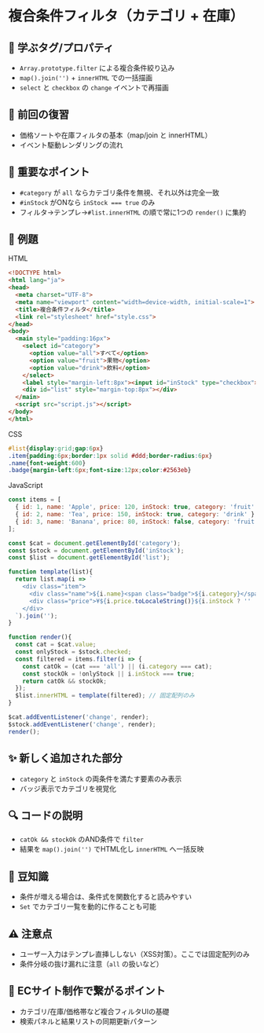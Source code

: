 # 複合条件フィルタ（カテゴリ + 在庫）

## 🧩 学ぶタグ/プロパティ
- `Array.prototype.filter` による複合条件絞り込み
- `map().join('')` + `innerHTML` での一括描画
- `select` と `checkbox` の `change` イベントで再描画

## 🔁 前回の復習
- 価格ソートや在庫フィルタの基本（map/join と innerHTML）
- イベント駆動レンダリングの流れ

## 📌 重要なポイント
- `#category` が `all` ならカテゴリ条件を無視、それ以外は完全一致
- `#inStock` がONなら `inStock === true` のみ
- フィルタ→テンプレ→`#list.innerHTML` の順で常に1つの `render()` に集約

## 🧪 例題
HTML
```html
<!DOCTYPE html>
<html lang="ja">
<head>
  <meta charset="UTF-8">
  <meta name="viewport" content="width=device-width, initial-scale=1">
  <title>複合条件フィルタ</title>
  <link rel="stylesheet" href="style.css">
</head>
<body>
  <main style="padding:16px">
    <select id="category">
      <option value="all">すべて</option>
      <option value="fruit">果物</option>
      <option value="drink">飲料</option>
    </select>
    <label style="margin-left:8px"><input id="inStock" type="checkbox"> 在庫のみ</label>
    <div id="list" style="margin-top:8px"></div>
  </main>
  <script src="script.js"></script>
</body>
</html>
```

CSS
```css
#list{display:grid;gap:6px}
.item{padding:6px;border:1px solid #ddd;border-radius:6px}
.name{font-weight:600}
.badge{margin-left:6px;font-size:12px;color:#2563eb}
```

JavaScript
```js
const items = [
  { id: 1, name: 'Apple', price: 120, inStock: true, category: 'fruit' },
  { id: 2, name: 'Tea', price: 150, inStock: true, category: 'drink' },
  { id: 3, name: 'Banana', price: 80, inStock: false, category: 'fruit' }
];

const $cat = document.getElementById('category');
const $stock = document.getElementById('inStock');
const $list = document.getElementById('list');

function template(list){
  return list.map(i => `
    <div class="item">
      <div class="name">${i.name}<span class="badge">${i.category}</span></div>
      <div class="price">¥${i.price.toLocaleString()}${i.inStock ? '' : '（在庫切れ）'}</div>
    </div>
  `).join('');
}

function render(){
  const cat = $cat.value;
  const onlyStock = $stock.checked;
  const filtered = items.filter(i => {
    const catOk = (cat === 'all') || (i.category === cat);
    const stockOk = !onlyStock || i.inStock === true;
    return catOk && stockOk;
  });
  $list.innerHTML = template(filtered); // 固定配列のみ
}

$cat.addEventListener('change', render);
$stock.addEventListener('change', render);
render();
```

## ✨ 新しく追加された部分
- `category` と `inStock` の両条件を満たす要素のみ表示
- バッジ表示でカテゴリを視覚化

## 🔍 コードの説明
- `catOk && stockOk` のAND条件で `filter`
- 結果を `map().join('')` でHTML化し `innerHTML` へ一括反映

## 📖 豆知識
- 条件が増える場合は、条件式を関数化すると読みやすい
- `Set` でカテゴリ一覧を動的に作ることも可能

## ⚠️ 注意点
- ユーザー入力はテンプレ直挿ししない（XSS対策）。ここでは固定配列のみ
- 条件分岐の抜け漏れに注意（`all` の扱いなど）

## 🛒 ECサイト制作で繋がるポイント
- カテゴリ/在庫/価格帯など複合フィルタUIの基礎
- 検索パネルと結果リストの同期更新パターン
